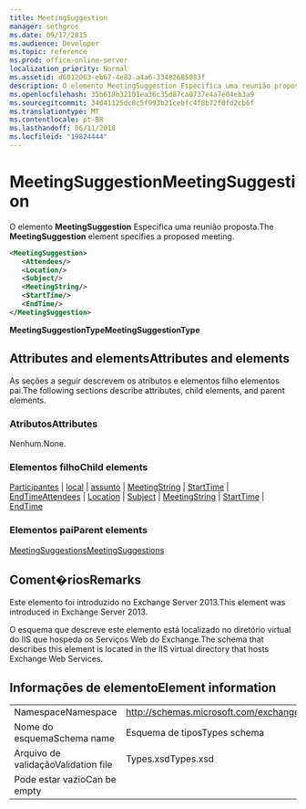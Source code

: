 ```yaml
---
title: MeetingSuggestion
manager: sethgros
ms.date: 09/17/2015
ms.audience: Developer
ms.topic: reference
ms.prod: office-online-server
localization_priority: Normal
ms.assetid: d6012063-eb67-4e83-a4a6-33482685083f
description: O elemento MeetingSuggestion Especifica uma reunião proposta.
ms.openlocfilehash: 35b618b32101ea36c35d87ca0737e4a7e04eb3a9
ms.sourcegitcommit: 34041125dc8c5f993b21cebfc4f8b72f0fd2cb6f
ms.translationtype: MT
ms.contentlocale: pt-BR
ms.lasthandoff: 06/11/2018
ms.locfileid: "19824444"
---
```

# <a name="meetingsuggestion"></a><span data-ttu-id="25c80-103">MeetingSuggestion</span><span class="sxs-lookup"><span data-stu-id="25c80-103">MeetingSuggestion</span></span>

<span data-ttu-id="25c80-104">O elemento **MeetingSuggestion** Especifica uma reunião proposta.</span><span class="sxs-lookup"><span data-stu-id="25c80-104">The **MeetingSuggestion** element specifies a proposed meeting.</span></span> 
  
```XML
<MeetingSuggestion>
   <Attendees/>
   <Location/>
   <Subject/>
   <MeetingString/>
   <StartTime/>
   <EndTime/>
</MeetingSuggestion>
```

 <span data-ttu-id="25c80-105">**MeetingSuggestionType**</span><span class="sxs-lookup"><span data-stu-id="25c80-105">**MeetingSuggestionType**</span></span>
## <a name="attributes-and-elements"></a><span data-ttu-id="25c80-106">Attributes and elements</span><span class="sxs-lookup"><span data-stu-id="25c80-106">Attributes and elements</span></span>

<span data-ttu-id="25c80-107">As seções a seguir descrevem os atributos e elementos filho elementos pai.</span><span class="sxs-lookup"><span data-stu-id="25c80-107">The following sections describe attributes, child elements, and parent elements.</span></span>
  
### <a name="attributes"></a><span data-ttu-id="25c80-108">Atributos</span><span class="sxs-lookup"><span data-stu-id="25c80-108">Attributes</span></span>

<span data-ttu-id="25c80-109">Nenhum.</span><span class="sxs-lookup"><span data-stu-id="25c80-109">None.</span></span>
  
### <a name="child-elements"></a><span data-ttu-id="25c80-110">Elementos filho</span><span class="sxs-lookup"><span data-stu-id="25c80-110">Child elements</span></span>

<span data-ttu-id="25c80-111">[Participantes](attendees.md) | [local](location.md) | [assunto](subject.md) | [MeetingString](meetingstring.md) | [StartTime](starttime.md) | [EndTime](endtime.md)</span><span class="sxs-lookup"><span data-stu-id="25c80-111">[Attendees](attendees.md) | [Location](location.md) | [Subject](subject.md) | [MeetingString](meetingstring.md) | [StartTime](starttime.md) | [EndTime](endtime.md)</span></span>
  
### <a name="parent-elements"></a><span data-ttu-id="25c80-112">Elementos pai</span><span class="sxs-lookup"><span data-stu-id="25c80-112">Parent elements</span></span>

[<span data-ttu-id="25c80-113">MeetingSuggestions</span><span class="sxs-lookup"><span data-stu-id="25c80-113">MeetingSuggestions</span></span>](meetingsuggestions.md)
  
## <a name="remarks"></a><span data-ttu-id="25c80-114">Coment�rios</span><span class="sxs-lookup"><span data-stu-id="25c80-114">Remarks</span></span>

<span data-ttu-id="25c80-115">Este elemento foi introduzido no Exchange Server 2013.</span><span class="sxs-lookup"><span data-stu-id="25c80-115">This element was introduced in Exchange Server 2013.</span></span>
  
<span data-ttu-id="25c80-116">O esquema que descreve este elemento está localizado no diretório virtual do IIS que hospeda os Serviços Web do Exchange.</span><span class="sxs-lookup"><span data-stu-id="25c80-116">The schema that describes this element is located in the IIS virtual directory that hosts Exchange Web Services.</span></span>
  
## <a name="element-information"></a><span data-ttu-id="25c80-117">Informações de elemento</span><span class="sxs-lookup"><span data-stu-id="25c80-117">Element information</span></span>

|||
|:-----|:-----|
|<span data-ttu-id="25c80-118">Namespace</span><span class="sxs-lookup"><span data-stu-id="25c80-118">Namespace</span></span>  <br/> |http://schemas.microsoft.com/exchange/services/2006/types  <br/> |
|<span data-ttu-id="25c80-119">Nome do esquema</span><span class="sxs-lookup"><span data-stu-id="25c80-119">Schema name</span></span>  <br/> |<span data-ttu-id="25c80-120">Esquema de tipos</span><span class="sxs-lookup"><span data-stu-id="25c80-120">Types schema</span></span>  <br/> |
|<span data-ttu-id="25c80-121">Arquivo de validação</span><span class="sxs-lookup"><span data-stu-id="25c80-121">Validation file</span></span>  <br/> |<span data-ttu-id="25c80-122">Types.xsd</span><span class="sxs-lookup"><span data-stu-id="25c80-122">Types.xsd</span></span>  <br/> |
|<span data-ttu-id="25c80-123">Pode estar vazio</span><span class="sxs-lookup"><span data-stu-id="25c80-123">Can be empty</span></span>  <br/> ||
   

